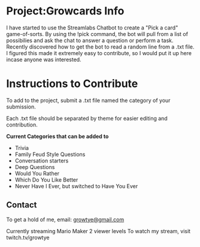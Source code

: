# Project:Growcards Info

I have started to use the Streamlabs Chatbot to create a "Pick a card" game-of-sorts. By using the !pick command, the bot will pull from a list of possibilies and ask the chat to answer a question or perform a task. Recently discovered how to get the bot to read a random line from a .txt file. I figured this made it extremely easy to contribute, so I would put it up here incase anyone was interested. 


# Instructions to Contribute

To add to the project, submit a .txt file named the category of your submission. 

Each .txt file should be separated by theme for easier editing and contribution.

**Current Categories that can be added to**

 - Trivia
 - Family Feud Style Questions
 - Conversation starters
 - Deep Questions
 - Would You Rather
 - Which Do You Like Better
 - Never Have I Ever, but switched to Have You Ever

## Contact
To get a hold of me, email: growtye@gmail.com

Currently streaming Mario Maker 2 viewer levels To watch my stream, visit twitch.tv/growtye



